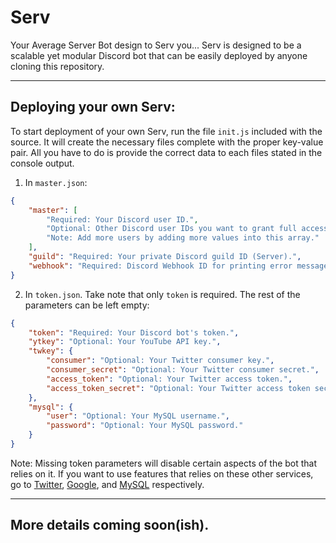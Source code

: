 # Serv
Your Average Server Bot design to Serv you...
Serv is designed to be a scalable yet modular Discord bot that can be easily deployed by anyone cloning this repository.

---
## Deploying your own Serv:
To start deployment of your own Serv, run the file `init.js` included with the source. It will create the necessary files complete with the proper key-value pair. All you have to do is provide the correct data to each files stated in the console output.

1. In `master.json`:
```json
{
    "master": [
        "Required: Your Discord user ID.",
        "Optional: Other Discord user IDs you want to grant full access to the bot.",
        "Note: Add more users by adding more values into this array."
    ],
    "guild": "Required: Your private Discord guild ID (Server).",
    "webhook": "Required: Discord Webhook ID for printing error message to your server."
}
```
2. In `token.json`. Take note that only `token` is required. The rest of the parameters can be left empty:
```json
{
    "token": "Required: Your Discord bot's token.",
    "ytkey": "Optional: Your YouTube API key.",
    "twkey": {
        "consumer": "Optional: Your Twitter consumer key.",
        "consumer_secret": "Optional: Your Twitter consumer secret.",
        "access_token": "Optional: Your Twitter access token.",
        "access_token_secret": "Optional: Your Twitter access token secret."
    },
    "mysql": {
        "user": "Optional: Your MySQL username.",
        "password": "Optional: Your MySQL password."
    }
}
```
Note: Missing token parameters will disable certain aspects of the bot that relies on it. If you want to use features that relies on these other services, go to [Twitter](https://developer.twitter.com/en), [Google](https://developers.google.com/youtube/v3), and [MySQL](https://www.mysql.com/) respectively.

---
## More details coming soon(ish).